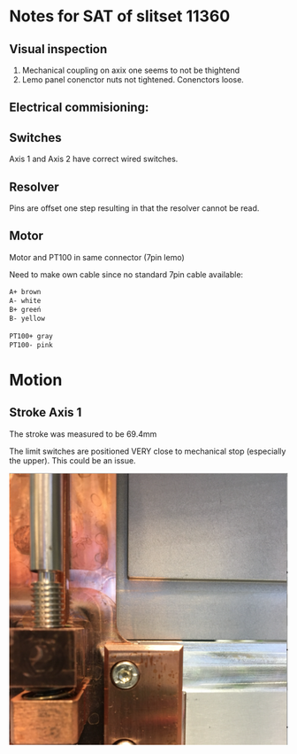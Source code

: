 # Notes for SAT of slitset 11360

## Visual inspection

1. Mechanical coupling on axix one seems to not be thightend
2. Lemo panel conenctor nuts not tightened. Conenctors loose.


## Electrical commisioning:

## Switches

Axis 1 and Axis 2 have correct wired switches.

## Resolver

Pins are offset one step resulting in that the resolver cannot be read.


## Motor
Motor and PT100 in same connector (7pin lemo)

Need to make own cable since no standard 7pin cable available:


```
A+ brown
A- white
B+ greeń
B- yellow

PT100+ gray
PT100- pink

```


# Motion

## Stroke Axis 1
The stroke was measured to be 69.4mm

The limit switches are positioned VERY close to mechanical stop (especially the upper). This could be an issue.

![Almost collision](tests/11360/11360_limit_close_to_mech.png )

